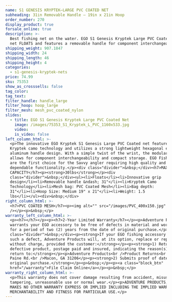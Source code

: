 ```yaml
---
name: S1 GENESIS KRYPTEK—LARGE PVC COATED NET
subheading: 31in Removable Handle — 19in x 21in Hoop
order_number: 270
display_product: true
forsale_online: true
description: >-
  Best fishing net on the water. EGO S1 Genesis Kryptek Large PVC Coated fishing
  net FLOATS and features a removable handle for component interchangeability.
shipping_weight: 907.1847
shipping_width: 24
shipping_length: 46
shipping_height: 4
categories:
  - s1-genesis-kryptek-nets
price: 74.99
sku: 75353
show_as_crosssells: false
tag_color:
tag_text:
filter_handle: handle_large
filter_hoop: hoop_large
filter_mesh: mesh_pvc_coated_nylon
slides:
  - title: EGO S1 Genesis Kryptek Large PVC Coated Net
    image: /images/75353_S1_Kryptek_L_PVC_1160x533.jpg
    video:
    is_video: false
left_column_html: >-
  <p>The innovative EGO Kryptek S1 Genesis Large PVC Coated net features the
  Kryptek camo technology and utilizes a strong lightweight hexagonal extruded
  aluminum handle design. With a simple twist of the wrist, the modular platform
  allows for component interchangeability and compact storage. EGO Fishing Nets
  are the first choice for the Savvy angler requiring high quality and
  dependable functionality.</p><div class="divider">&nbsp;</div><h7>MAX LOAD
  CAPACITY</h7><p><strong>30lbs</strong></p><div
  class="divider">&nbsp;</div><ul><li>Floats</li><li>Innovative grip
  design</li><li>Removable handle &ndash; 31"</li><li>Kryptek Camo
  Technology</li><li>Mesh bag: PVC Coated Mesh</li><li>Bag depth:
  31"</li><li>Hoop Size: Medium 19" x 21"</li><li>Weight: 1.5
  lbs</li></ul><div>&nbsp;</div>
right_column_html: >-
  <h7>PVC COATED MESH</h7><p><img alt="" src="/images/PVC_400x150.jpg"
  /></p><p>&nbsp;</p>
warranty_left_column_html: >-
  <p><h7></h7></p><p><h7>2-Year Limited Warranty</h7></p><p>Adventure Products
  warrants your EGO accessory to be free of defects in material and workmanship
  for a period of two (2) years from the date of original purchase.</p><div
  class="divider">&nbsp;</div><p><strong>If your EGO fishing accessory exhibits
  such a defect, Adventure Products will, at its option, replace or repair it
  without charge, provided the customer:</strong></p><p><strong>1) Returns the
  defective product, postage paid and insured, indicating the reason(s) for the
  return to:</strong></p><p>Adventure Products<br />Product Returns<br />889 Guy
  Paine Rd.<br />Macon, GA 31206</p><p><strong>2) Submits proof of date of
  original purchase.</strong></p><p>&nbsp;</p><p><a class="block_btn"
  href="/warranty">File Claim Online</a></p><p>&nbsp;</p>
warranty_right_column_html: >-
  <p>This warranty does not cover damage resulting from accident, misuse, abuse,
  tampering, unreasonable use or normal wear.</p><p>ADVENTURE PRODUCTS, INC.
  MAKES NO OTHER WARRANTY EXPRESS OR IMPLIED INCLUDING THE IMPLIED WARRANTIES OF
  MERCHANTABILITY AND FITNESS FOR PARTICULAR USE.</p>
---
```

